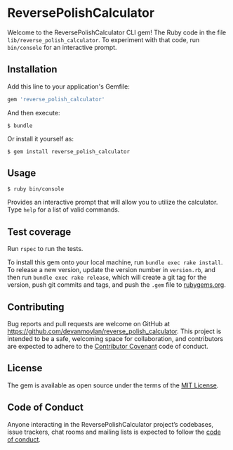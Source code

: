 # ReversePolishCalculator

Welcome to the ReversePolishCalculator CLI gem! The Ruby code in the file `lib/reverse_polish_calculator`. To experiment with that code, run `bin/console` for an interactive prompt.

## Installation

Add this line to your application's Gemfile:

```ruby
gem 'reverse_polish_calculator'
```

And then execute:

    $ bundle

Or install it yourself as:

    $ gem install reverse_polish_calculator

## Usage

    $ ruby bin/console

Provides an interactive prompt that will allow you to utilize the calculator. Type `help` for a list of valid commands.

## Test coverage

Run `rspec` to run the tests.

To install this gem onto your local machine, run `bundle exec rake install`. To release a new version, update the version number in `version.rb`, and then run `bundle exec rake release`, which will create a git tag for the version, push git commits and tags, and push the `.gem` file to [rubygems.org](https://rubygems.org).

## Contributing

Bug reports and pull requests are welcome on GitHub at https://github.com/devanmoylan/reverse_polish_calculator. This project is intended to be a safe, welcoming space for collaboration, and contributors are expected to adhere to the [Contributor Covenant](http://contributor-covenant.org) code of conduct.

## License

The gem is available as open source under the terms of the [MIT License](http://opensource.org/licenses/MIT).

## Code of Conduct

Anyone interacting in the ReversePolishCalculator project’s codebases, issue trackers, chat rooms and mailing lists is expected to follow the [code of conduct](https://github.com/devanmoylan/reverse_polish_calculator/blob/master/CODE_OF_CONDUCT.md).
